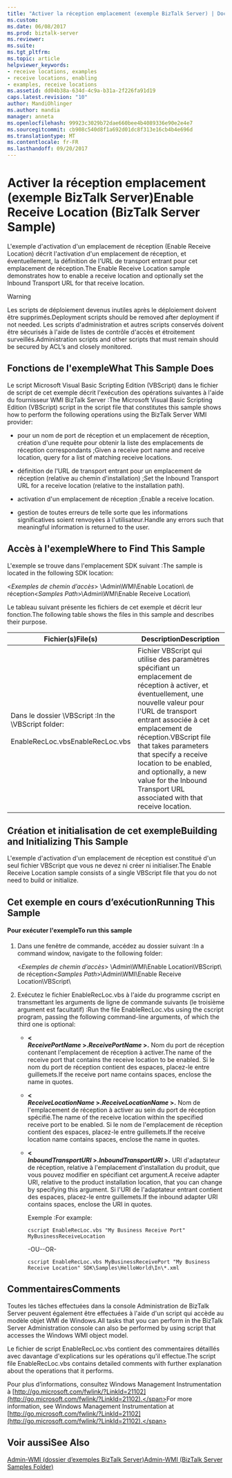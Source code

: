 ```yaml
---
title: "Activer la réception emplacement (exemple BizTalk Server) | Documents Microsoft"
ms.custom: 
ms.date: 06/08/2017
ms.prod: biztalk-server
ms.reviewer: 
ms.suite: 
ms.tgt_pltfrm: 
ms.topic: article
helpviewer_keywords:
- receive locations, examples
- receive locations, enabling
- examples, receive locations
ms.assetid: dd04b38a-634d-4c9a-b31a-2f226fa91d19
caps.latest.revision: "10"
author: MandiOhlinger
ms.author: mandia
manager: anneta
ms.openlocfilehash: 99923c3029b72dae660bee4b4089336e90e2e4e7
ms.sourcegitcommit: cb908c540d8f1a692d01dc8f313e16cb4b4e696d
ms.translationtype: MT
ms.contentlocale: fr-FR
ms.lasthandoff: 09/20/2017
---
```

# <a name="enable-receive-location-biztalk-server-sample"></a><span data-ttu-id="753fb-102">Activer la réception emplacement (exemple BizTalk Server)</span><span class="sxs-lookup"><span data-stu-id="753fb-102">Enable Receive Location (BizTalk Server Sample)</span></span>
<span data-ttu-id="753fb-103">L'exemple d'activation d'un emplacement de réception (Enable Receive Location) décrit l'activation d'un emplacement de réception, et éventuellement, la définition de l'URL de transport entrant pour cet emplacement de réception.</span><span class="sxs-lookup"><span data-stu-id="753fb-103">The Enable Receive Location sample demonstrates how to enable a receive location and optionally set the Inbound Transport URL for that receive location.</span></span>  
  
> [!WARNING]
>  <span data-ttu-id="753fb-104">Les scripts de déploiement devenus inutiles après le déploiement doivent être supprimés.</span><span class="sxs-lookup"><span data-stu-id="753fb-104">Deployment scripts should be removed after deployment if not needed.</span></span> <span data-ttu-id="753fb-105">Les scripts d'administration et autres scripts conservés doivent être sécurisés à l'aide de listes de contrôle d'accès et étroitement surveillés.</span><span class="sxs-lookup"><span data-stu-id="753fb-105">Administration scripts and other scripts that must remain should be secured by ACL’s and closely monitored.</span></span>  
  
## <a name="what-this-sample-does"></a><span data-ttu-id="753fb-106">Fonctions de l'exemple</span><span class="sxs-lookup"><span data-stu-id="753fb-106">What This Sample Does</span></span>  
 <span data-ttu-id="753fb-107">Le script Microsoft Visual Basic Scripting Edition (VBScript) dans le fichier de script de cet exemple décrit l'exécution des opérations suivantes à l'aide du fournisseur WMI BizTalk Server :</span><span class="sxs-lookup"><span data-stu-id="753fb-107">The Microsoft Visual Basic Scripting Edition (VBScript) script in the script file that constitutes this sample shows how to perform the following operations using the BizTalk Server WMI provider:</span></span>  
  
-   <span data-ttu-id="753fb-108">pour un nom de port de réception et un emplacement de réception, création d'une requête pour obtenir la liste des emplacements de réception correspondants ;</span><span class="sxs-lookup"><span data-stu-id="753fb-108">Given a receive port name and receive location, query for a list of matching receive locations.</span></span>  
  
-   <span data-ttu-id="753fb-109">définition de l'URL de transport entrant pour un emplacement de réception (relative au chemin d'installation) ;</span><span class="sxs-lookup"><span data-stu-id="753fb-109">Set the Inbound Transport URL for a receive location (relative to the installation path).</span></span>  
  
-   <span data-ttu-id="753fb-110">activation d'un emplacement de réception ;</span><span class="sxs-lookup"><span data-stu-id="753fb-110">Enable a receive location.</span></span>  
  
-   <span data-ttu-id="753fb-111">gestion de toutes erreurs de telle sorte que les informations significatives soient renvoyées à l'utilisateur.</span><span class="sxs-lookup"><span data-stu-id="753fb-111">Handle any errors such that meaningful information is returned to the user.</span></span>  
  
## <a name="where-to-find-this-sample"></a><span data-ttu-id="753fb-112">Accès à l'exemple</span><span class="sxs-lookup"><span data-stu-id="753fb-112">Where to Find This Sample</span></span>  
 <span data-ttu-id="753fb-113">L'exemple se trouve dans l'emplacement SDK suivant :</span><span class="sxs-lookup"><span data-stu-id="753fb-113">The sample is located in the following SDK location:</span></span>  
  
 <span data-ttu-id="753fb-114">\<*Exemples de chemin d’accès*> \Admin\WMI\Enable Location\ de réception</span><span class="sxs-lookup"><span data-stu-id="753fb-114">\<*Samples Path*>\Admin\WMI\Enable Receive Location\\</span></span>  
  
 <span data-ttu-id="753fb-115">Le tableau suivant présente les fichiers de cet exemple et décrit leur fonction.</span><span class="sxs-lookup"><span data-stu-id="753fb-115">The following table shows the files in this sample and describes their purpose.</span></span>  
  
|<span data-ttu-id="753fb-116">Fichier(s)</span><span class="sxs-lookup"><span data-stu-id="753fb-116">File(s)</span></span>|<span data-ttu-id="753fb-117"> Description</span><span class="sxs-lookup"><span data-stu-id="753fb-117">Description</span></span>|  
|---------------|-----------------|  
|<span data-ttu-id="753fb-118">Dans le dossier \VBScript :</span><span class="sxs-lookup"><span data-stu-id="753fb-118">In the \VBScript folder:</span></span><br /><br /> <span data-ttu-id="753fb-119">EnableRecLoc.vbs</span><span class="sxs-lookup"><span data-stu-id="753fb-119">EnableRecLoc.vbs</span></span>|<span data-ttu-id="753fb-120">Fichier VBScript qui utilise des paramètres spécifiant un emplacement de réception à activer, et éventuellement, une nouvelle valeur pour l'URL de transport entrant associée à cet emplacement de réception.</span><span class="sxs-lookup"><span data-stu-id="753fb-120">VBScript file that takes parameters that specify a receive location to be enabled, and optionally, a new value for the Inbound Transport URL associated with that receive location.</span></span>|  
  
## <a name="building-and-initializing-this-sample"></a><span data-ttu-id="753fb-121">Création et initialisation de cet exemple</span><span class="sxs-lookup"><span data-stu-id="753fb-121">Building and Initializing This Sample</span></span>  
 <span data-ttu-id="753fb-122">L'exemple d'activation d'un emplacement de réception est constitué d'un seul fichier VBScript que vous ne devez ni créer ni initialiser.</span><span class="sxs-lookup"><span data-stu-id="753fb-122">The Enable Receive Location sample consists of a single VBScript file that you do not need to build or initialize.</span></span>  
  
## <a name="running-this-sample"></a><span data-ttu-id="753fb-123">Cet exemple en cours d’exécution</span><span class="sxs-lookup"><span data-stu-id="753fb-123">Running This Sample</span></span>  
  
#### <a name="to-run-this-sample"></a><span data-ttu-id="753fb-124">Pour exécuter l'exemple</span><span class="sxs-lookup"><span data-stu-id="753fb-124">To run this sample</span></span>  
  
1.  <span data-ttu-id="753fb-125">Dans une fenêtre de commande, accédez au dossier suivant :</span><span class="sxs-lookup"><span data-stu-id="753fb-125">In a command window, navigate to the following folder:</span></span>  
  
     <span data-ttu-id="753fb-126">\<*Exemples de chemin d’accès*> \Admin\WMI\Enable Location\VBScript\ de réception</span><span class="sxs-lookup"><span data-stu-id="753fb-126">\<*Samples Path*>\Admin\WMI\Enable Receive Location\VBScript\\</span></span>  
  
2.  <span data-ttu-id="753fb-127">Exécutez le fichier EnableRecLoc.vbs à l'aide du programme cscript en transmettant les arguments de ligne de commande suivants (le troisième argument est facultatif) :</span><span class="sxs-lookup"><span data-stu-id="753fb-127">Run the file EnableRecLoc.vbs using the cscript program, passing the following command-line arguments, of which the third one is optional:</span></span>  
  
    -   **\<**   
         <span data-ttu-id="753fb-128">***ReceivePortName* >.**</span><span class="sxs-lookup"><span data-stu-id="753fb-128">***ReceivePortName* >.**</span></span> <span data-ttu-id="753fb-129">Nom du port de réception contenant l'emplacement de réception à activer.</span><span class="sxs-lookup"><span data-stu-id="753fb-129">The name of the receive port that contains the receive location to be enabled.</span></span> <span data-ttu-id="753fb-130">Si le nom du port de réception contient des espaces, placez-le entre guillemets.</span><span class="sxs-lookup"><span data-stu-id="753fb-130">If the receive port name contains spaces, enclose the name in quotes.</span></span>  
  
    -   **\<**   
         <span data-ttu-id="753fb-131">***ReceiveLocationName* >.**</span><span class="sxs-lookup"><span data-stu-id="753fb-131">***ReceiveLocationName* >.**</span></span> <span data-ttu-id="753fb-132">Nom de l'emplacement de réception à activer au sein du port de réception spécifié.</span><span class="sxs-lookup"><span data-stu-id="753fb-132">The name of the receive location within the specified receive port to be enabled.</span></span> <span data-ttu-id="753fb-133">Si le nom de l'emplacement de réception contient des espaces, placez-le entre guillemets.</span><span class="sxs-lookup"><span data-stu-id="753fb-133">If the receive location name contains spaces, enclose the name in quotes.</span></span>  
  
    -   **\<**   
         <span data-ttu-id="753fb-134">***InboundTransportURI* >.**</span><span class="sxs-lookup"><span data-stu-id="753fb-134">***InboundTransportURI* >.**</span></span> <span data-ttu-id="753fb-135">URI d'adaptateur de réception, relative à l'emplacement d'installation du produit, que vous pouvez modifier en spécifiant cet argument.</span><span class="sxs-lookup"><span data-stu-id="753fb-135">A receive adapter URI, relative to the product installation location, that you can change by specifying this argument.</span></span> <span data-ttu-id="753fb-136">Si l'URI de l'adaptateur entrant contient des espaces, placez-le entre guillemets.</span><span class="sxs-lookup"><span data-stu-id="753fb-136">If the inbound adapter URI contains spaces, enclose the URI in quotes.</span></span>  
  
         <span data-ttu-id="753fb-137">Exemple :</span><span class="sxs-lookup"><span data-stu-id="753fb-137">For example:</span></span>  
  
        ```  
        cscript EnableRecLoc.vbs "My Business Receive Port" MyBusinessReceiveLocation  
        ```  
  
         <span data-ttu-id="753fb-138">-OU-</span><span class="sxs-lookup"><span data-stu-id="753fb-138">-OR-</span></span>  
  
        ```  
        cscript EnableRecLoc.vbs MyBusinessReceivePort "My Business Receive Location" SDK\Samples\HelloWorld\In\*.xml  
        ```  
  
## <a name="comments"></a><span data-ttu-id="753fb-139">Commentaires</span><span class="sxs-lookup"><span data-stu-id="753fb-139">Comments</span></span>  
 <span data-ttu-id="753fb-140">Toutes les tâches effectuées dans la console Administration de BizTalk Server peuvent également être effectuées à l'aide d'un script qui accède au modèle objet WMI de Windows.</span><span class="sxs-lookup"><span data-stu-id="753fb-140">All tasks that you can perform in the BizTalk Server Administration console can also be performed by using script that accesses the Windows WMI object model.</span></span>  
  
 <span data-ttu-id="753fb-141">Le fichier de script EnableRecLoc.vbs contient des commentaires détaillés avec davantage d'explications sur les opérations qu'il effectue.</span><span class="sxs-lookup"><span data-stu-id="753fb-141">The script file EnableRecLoc.vbs contains detailed comments with further explanation about the operations that it performs.</span></span>  
  
 <span data-ttu-id="753fb-142">Pour plus d’informations, consultez Windows Management Instrumentation à [http://go.microsoft.com/fwlink/?LinkId=21102](http://go.microsoft.com/fwlink/?LinkId=21102).</span><span class="sxs-lookup"><span data-stu-id="753fb-142">For more information, see Windows Management Instrumentation at [http://go.microsoft.com/fwlink/?LinkId=21102](http://go.microsoft.com/fwlink/?LinkId=21102).</span></span>  
  
## <a name="see-also"></a><span data-ttu-id="753fb-143">Voir aussi</span><span class="sxs-lookup"><span data-stu-id="753fb-143">See Also</span></span>  
 [<span data-ttu-id="753fb-144">Admin-WMI (dossier d’exemples BizTalk Server)</span><span class="sxs-lookup"><span data-stu-id="753fb-144">Admin-WMI (BizTalk Server Samples Folder)</span></span>](../core/admin-wmi-biztalk-server-samples-folder.md)
